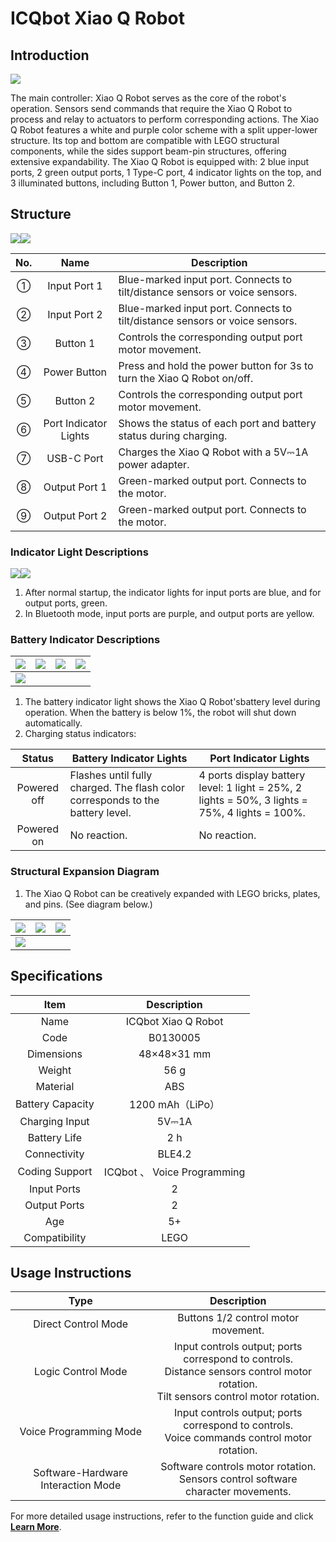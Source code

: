 # ICQbot Xiao Q Robot

## Introduction

![](https://cdn.nlark.com/yuque/0/2024/png/50805074/1732797209186-48466792-2f24-4765-a64b-96b75d78f91a.png)

The main controller: Xiao Q Robot serves as the core of the robot's operation. Sensors send commands that require the Xiao Q Robot to process and relay to actuators to perform corresponding actions. The Xiao Q Robot features a white and purple color scheme with a split upper-lower structure. Its top and bottom are compatible with LEGO structural components, while the sides support beam-pin structures, offering extensive expandability.  The Xiao Q Robot is equipped with: 2 blue input ports, 2 green output ports, 1 Type-C port, 4 indicator lights on the top, and 3 illuminated buttons, including Button 1, Power button, and Button 2.

## Structure  
![](https://cdn.nlark.com/yuque/0/2024/png/50805074/1732796209410-a12c1249-4468-4e7f-9875-ec273296f5e9.png)![](https://cdn.nlark.com/yuque/0/2024/png/50805074/1732796296461-f82243f8-2b84-4f3b-b394-e6fa93781b98.png)



| No.   | Name |  Description   |
| :---: | :---: | --- |
| ① | Input Port 1 | Blue-marked input port. Connects to tilt/distance sensors or voice sensors.   |
| ② |  Input Port 2   | Blue-marked input port. Connects to tilt/distance sensors or voice sensors.   |
| ③ |  Button 1   | Controls the corresponding output port motor movement.   |
| ④ | Power Button   | Press and hold the power button for 3s to turn the Xiao Q Robot on/off.   |
| ⑤ |  Button 2   | Controls the corresponding output port motor movement.   |
| ⑥ | Port Indicator Lights   | Shows the status of each port and battery status during charging.   |
| ⑦ | USB-C Port | Charges the Xiao Q Robot with a 5V⎓1A power adapter.   |
| ⑧ | Output Port 1 |  Green-marked output port. Connects to the motor.   |
| ⑨ | Output Port 2 |  Green-marked output port. Connects to the motor.   |


### Indicator Light Descriptions  
![](https://cdn.nlark.com/yuque/0/2024/png/50805074/1732843120561-0d7dd18c-02a0-4af9-8d18-b3e720bb831b.png)![](https://cdn.nlark.com/yuque/0/2024/png/50805074/1732843034673-53ce9f88-660d-47d0-8a06-d8f3d392d8ec.png)

1. After normal startup, the indicator lights for input ports are blue, and for output ports, green.  
2. In Bluetooth mode, input ports are purple, and output ports are yellow.  

### Battery Indicator Descriptions  
| ![](https://cdn.nlark.com/yuque/0/2024/png/50805074/1732843762185-dfab2cbe-8327-42fd-a0ac-b2c44c9f2826.png) | ![](https://cdn.nlark.com/yuque/0/2024/png/50805074/1733388408167-8e390d1f-d141-4322-85bd-b0c38fc7c2c6.png) | ![](https://cdn.nlark.com/yuque/0/2024/png/50805074/1732843764872-13ebad17-31b7-4878-844a-70a0dd7c6b92.png) | ![](https://cdn.nlark.com/yuque/0/2024/png/50805074/1732843767231-36392206-86b2-4bed-8e5c-8d6d93c8601a.png) |
| --- | :---: | :---: | --- |
| ![](https://cdn.nlark.com/yuque/0/2024/png/50805074/1732843726789-3e24bf2a-222a-4591-9f2e-f028a56face4.png) | | |  |


1. The battery indicator light shows the Xiao Q Robot'sbattery level during operation. When the battery is below 1%, the robot will shut down automatically.  
2. Charging status indicators:  

|  Status   |  Battery Indicator Lights   |  Port Indicator Lights   |
| :---: | --- | --- |
|  Powered off   | Flashes until fully charged. The flash color corresponds to the battery level.   |  4 ports display battery level:     1 light = 25%,  2 lights = 50%,     3 lights = 75%, 4 lights = 100%.   |
|  Powered on   |  No reaction.   |  No reaction.   |


### Structural Expansion Diagram  
1. The Xiao Q Robot can be creatively expanded with LEGO bricks, plates, and pins. (See diagram below.)  

| ![](https://cdn.nlark.com/yuque/0/2024/png/50805074/1732846555235-afb70e45-7f3c-4113-a97c-765ae316088b.png) | ![](https://cdn.nlark.com/yuque/0/2024/png/50805074/1732847044539-a3018326-9c9e-406b-bfe8-2f27b8313b00.png) | ![](https://cdn.nlark.com/yuque/0/2024/png/50805074/1732847044551-af1d578d-4c20-434e-868d-fef04d47d7b2.png) |
| --- | :---: | :---: |
| ![](https://cdn.nlark.com/yuque/0/2024/png/50805074/1732847202699-293a4983-815c-4825-8642-3e32368392fb.png) | | |


## Specifications  
| Item |  Description   |
| :---: | :---: |
|  Name   | ICQbot Xiao Q Robot |
|  Code   | B0130005 |
|  Dimensions   |  48×48×31 mm   |
|  Weight   | 56 g |
|  Material   | ABS |
|  Battery Capacity   | 1200 mAh（LiPo） |
|   Charging Input   | 5V⎓1A |
|  Battery Life   | 2 h |
|  Connectivity  | BLE4.2 |
| Coding Support  | ICQbot 、 Voice Programming   |
|  Input Ports  | 2 |
|  Output Ports   | 2 |
|  Age | 5+ |
|  Compatibility   | LEGO   |


## Usage Instructions
|  Type   | Description   |
| :---: | :---: |
| Direct Control Mode   | Buttons 1/2 control motor movement.   |
| Logic Control Mode   | Input controls output; ports correspond to controls.  <br/>Distance sensors control motor rotation.  <br/>Tilt sensors control motor rotation.   |
| Voice Programming Mode   | Input controls output; ports correspond to controls.  <br/>Voice commands control motor rotation.   |
| Software-Hardware Interaction Mode   | Software controls motor rotation.  <br/>Sensors control software character movements.   |


For more detailed usage instructions, refer to the function guide and click [**Learn More**](https://www.yuque.com/crystal-vzc6k/cfl3ix/kryybq0pnl8b5ugh?singleDoc#%20《直接控制模式》).  

